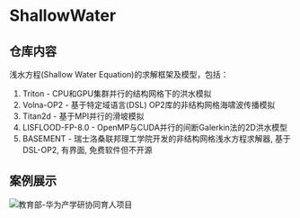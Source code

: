 # ShallowWater

## 仓库内容
   
   浅水方程(Shallow Water Equation)的求解框架及模型，包括：
   
   1. Triton - CPU和GPU集群并行的结构网格下的洪水模拟
   2. Volna-OP2 - 基于特定域语言(DSL) OP2库的非结构网格海啸波传播模拟
   3. Titan2d - 基于MPI并行的滑坡模拟
   4. LISFLOOD-FP-8.0 - OpenMP与CUDA并行的间断Galerkin法的2D洪水模型
   5. BASEMENT - 瑞士洛桑联邦理工学院开发的非结构网格浅水方程求解器, 基于DSL-OP2, 有界面, 免费软件但不开源
   
## 案例展示

![教育部-华为产学研协同育人项目](./Volna-OP2/教育部-华为产学研协同育人项目立项证书.png)
